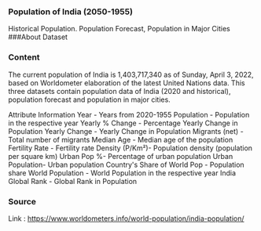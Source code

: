 ### Population of India (2050-1955)
Historical Population. Population Forecast, Population in Major Cities
###About Dataset
### Content
The current population of India is 1,403,717,340 as of Sunday, April 3, 2022, based on Worldometer elaboration of the latest United Nations data. This three datasets contain population data of India (2020 and historical), population forecast and population in major cities.

Attribute Information
Year - Years from 2020-1955
Population - Population in the respective year
Yearly % Change - Percentage Yearly Change in Population
Yearly Change - Yearly Change in Population
Migrants (net) - Total number of migrants
Median Age - Median age of the population
Fertility Rate - Fertility rate
Density (P/Km²)- Population density (population per square km)
Urban Pop %- Percentage of urban population
Urban Population- Urban population
Country's Share of World Pop - Population share
World Population - World Population in the respective year
India Global Rank - Global Rank in Population
### Source
Link : https://www.worldometers.info/world-population/india-population/